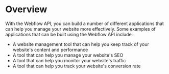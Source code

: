 # Overview

With the Webflow API, you can build a number of different applications that can
help you manage your website more effectively. Some examples of applications
that can be built using the Webflow API include:

- A website management tool that can help you keep track of your website's
  content and performance
- A tool that can help you manage your website's SEO
- A tool that can help you monitor your website's traffic
- A tool that can help you track your website's conversion rate

